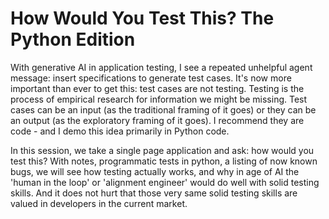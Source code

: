 # How Would You Test This? The Python Edition 

With generative AI in application testing, I see a repeated unhelpful agent message: insert specifications to generate test cases. It's now more important than ever to get this: test cases are not testing. 
Testing is the process of empirical research for information we might be missing. Test cases can be an input (as the traditional framing of it goes) or they can be an output (as the exploratory framing of it goes).
I recommend they are code - and I demo this idea primarily in Python code. 

In this session, we take a single page application and ask: how would you test this? With notes, programmatic tests in python, a listing of now known bugs, we will see how testing actually works, and why in age 
of AI the 'human in the loop' or 'alignment engineer' would do well with solid testing skills. And it does not hurt that those very same solid testing skills are valued in developers in the current market. 
